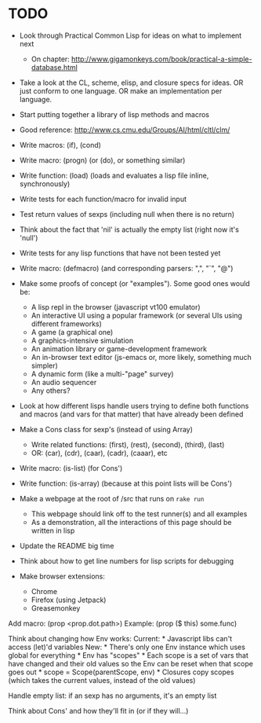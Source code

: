 # TODO

* Look through Practical Common Lisp for ideas on what to implement next
	* On chapter: http://www.gigamonkeys.com/book/practical-a-simple-database.html
* Take a look at the CL, scheme, elisp, and closure specs for ideas. OR just conform to one language. OR make an implementation per language.
* Start putting together a library of lisp methods and macros
* Good reference: http://www.cs.cmu.edu/Groups/AI/html/cltl/clm/

* Write macros: (if), (cond)
* Write macro: (progn) (or (do), or something similar)
* Write function: (load) (loads and evaluates a lisp file inline, synchronously)
* Write tests for each function/macro for invalid input
* Test return values of sexps (including null when there is no return)
* Think about the fact that 'nil' is actually the empty list (right now it's 'null')
* Write tests for any lisp functions that have not been tested yet
* Write macro: (defmacro) (and corresponding parsers: ",", "`", "@")
* Make some proofs of concept (or "examples"). Some good ones would be:
	* A lisp repl in the browser (javascript vt100 emulator)
	* An interactive UI using a popular framework (or several UIs using different frameworks)
	* A game (a graphical one)
	* A graphics-intensive simulation
	* An animation library or game-development framework
	* An in-browser text editor (js-emacs or, more likely, something much simpler)
	* A dynamic form (like a multi-"page" survey)
	* An audio sequencer
	* Any others?
* Look at how different lisps handle users trying to define both functions and macros (and vars for that matter) that have already been defined
* Make a Cons class for sexp's (instead of using Array)
	* Write related functions: (first), (rest), (second), (third), (last)
	* OR: (car), (cdr), (caar), (cadr), (caaar), etc
* Write macro: (is-list) (for Cons')
* Write function: (is-array) (because at this point lists will be Cons')
* Make a webpage at the root of /src that runs on `rake run`
	* This webpage should link off to the test runner(s) and all examples
	* As a demonstration, all the interactions of this page should be written in lisp
* Update the README big time
* Think about how to get line numbers for lisp scripts for debugging
* Make browser extensions:
	* Chrome
	* Firefox (using Jetpack)
	* Greasemonkey

Add macro: (prop <object> <prop.dot.path>)
	Example: (prop ($ this) some.func)

Think about changing how Env works:
	Current:
		* Javascript libs can't access (let)'d variables
	New:
		* There's only one Env instance which uses global for everything
		* Env has "scopes"
			* Each scope is a set of vars that have changed and their old values so the Env can be reset when that scope goes out
		* scope = Scope(parentScope, env)
		* Closures copy scopes (which takes the current values, instead of the old values)

Handle empty list: if an sexp has no arguments, it's an empty list

Think about Cons' and how they'll fit in (or if they will...)
